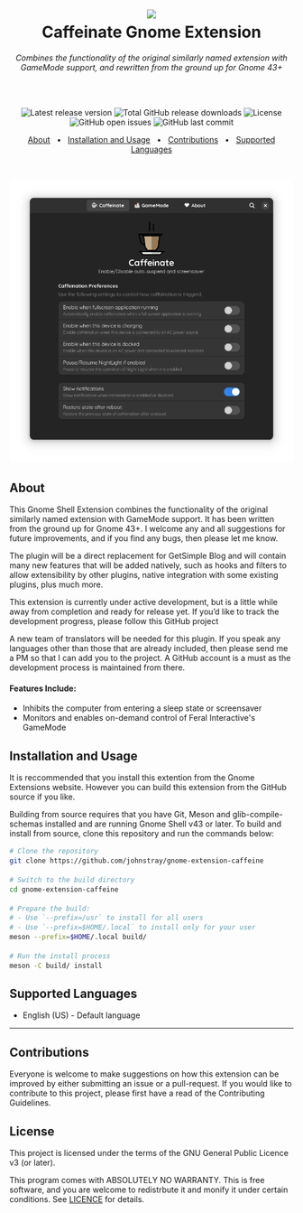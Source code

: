 <h1 align="center">
	<img src="https://apps.gnome.org/icons/scalable/org.gnome.Extensions.svg" style="height:48px" /><br />
	Caffeinate Gnome Extension
</h1>
<h6 align="center">Combines the functionality of the original similarly named extension with GameMode support, and rewritten from the ground up for Gnome 43+</h6>

<!-- This is intentional to create blank space -->
<p>&nbsp;</p>

<p align="center">
	<img src="https://img.shields.io/github/v/release/johnstray/gnome-extension-caffeinate?label=latest%20release" alt="Latest release version" />
	<img src="https://img.shields.io/github/downloads/johnstray/gnome-extension-caffeinate/total" alt="Total GitHub release downloads" />
	<img src="https://img.shields.io/github/license/johnstray/gnome-extension-caffeinate" alt="License" />
	<img src="https://img.shields.io/github/issues-raw/johnstray/gnome-extension-caffeinate?logo=github" alt="GitHub open issues" />
	<img src="https://img.shields.io/github/last-commit/johnstray/gnome-extension-caffeinate?logo=github" alt="GitHub last commit" />
</p>

<p align="center">
	<a href="#about">About</a> &nbsp;&nbsp;&bull;&nbsp;&nbsp;
	<a href="#installation-and-usage">Installation and Usage</a> &nbsp;&nbsp;&bull;&nbsp;&nbsp;
	<a href="#contributions">Contributions</a> &nbsp;&nbsp;&bull;&nbsp;&nbsp;
	<a href="supported-languages">Supported Languages</a>
</p>

<!-- This is intentional to create blank space -->
<p>&nbsp;</p>

![Screenshot of Settings Window](/docs/Screenshot.png?raw=true "Screenshot of Settings Window")

## About
This Gnome Shell Extension combines the functionality of the original similarly named extension with GameMode support. It has been written from the ground up for Gnome 43+. I welcome any and all suggestions for future improvements, and if you find any bugs, then please let me know.

The plugin will be a direct replacement for GetSimple Blog and will contain many new features that will be added natively, such as hooks and filters to allow extensibility by other plugins, native integration with some existing plugins, plus much more.

This extension is currently under active development, but is a little while away from completion and ready for release yet. If you’d like to track the development progress, please follow this GitHub project

A new team of translators will be needed for this plugin. If you speak any languages other than those that are already included, then please send me a PM so that I can add you to the project. A GitHub account is a must as the development process is maintained from there.

#### Features Include:
- Inhibits the computer from entering a sleep state or screensaver
- Monitors and enables on-demand control of Feral Interactive's GameMode

## Installation and Usage
It is reccommended that you install this extention from the Gnome Extensions website. However you can build this extension from the GitHub source if you like.

Building from source requires that you have Git, Meson and glib-compile-schemas installed and are running Gnome Shell v43 or later. To build and install from source, clone this repository and run the commands below:
```bash
# Clone the repository
git clone https://github.com/johnstray/gnome-extension-caffeine

# Switch to the build directory
cd gnome-extension-caffeine

# Prepare the build:
# - Use `--prefix=/usr` to install for all users
# - Use `--prefix=$HOME/.local` to install only for your user
meson --prefix=$HOME/.local build/

# Run the install process
meson -C build/ install
```

## Supported Languages
- English (US) - Default language

---

## Contributions
Everyone is welcome to make suggestions on how this extension can be improved by either submitting an issue or a pull-request.
If you would like to contribute to this project, please first have a read of the Contributing Guidelines.

## License
This project is licensed under the terms of the GNU General Public Licence v3 (or later).

This program comes with ABSOLUTELY NO WARRANTY. This is free software, and you are welcome to redistrbute it and monify it under certain conditions. See [LICENCE](LICENCE) for details.
